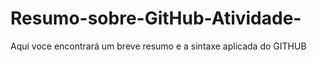 # Resumo-sobre-GitHub-Atividade-
Aqui voce encontrará um breve resumo e a sintaxe aplicada do GITHUB
